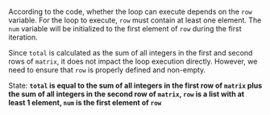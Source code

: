 According to the code, whether the loop can execute depends on the `row` variable. For the loop to execute, `row` must contain at least one element. The `num` variable will be initialized to the first element of `row` during the first iteration. 

Since `total` is calculated as the sum of all integers in the first and second rows of `matrix`, it does not impact the loop execution directly. However, we need to ensure that `row` is properly defined and non-empty.

State: **`total` is equal to the sum of all integers in the first row of `matrix` plus the sum of all integers in the second row of `matrix`, `row` is a list with at least 1 element, `num` is the first element of `row`**